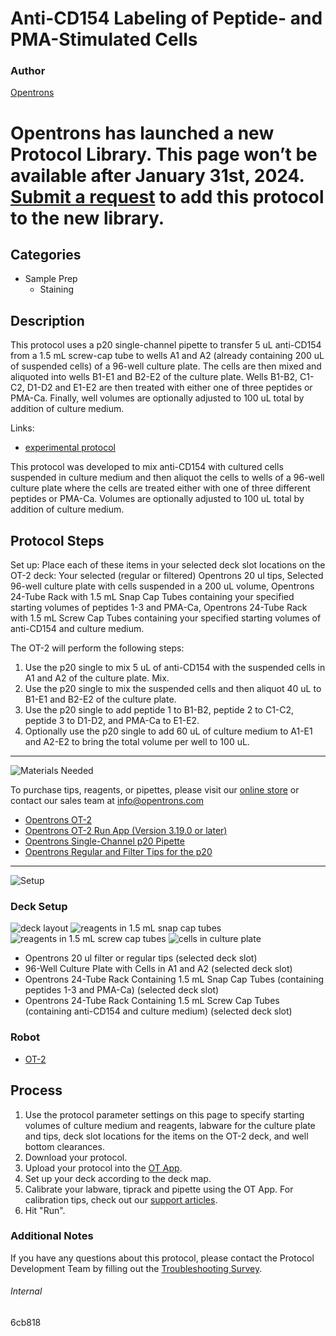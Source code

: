 # Anti-CD154 Labeling of Peptide- and PMA-Stimulated Cells

### Author
[Opentrons](https://opentrons.com/)


# Opentrons has launched a new Protocol Library. This page won’t be available after January 31st, 2024. [Submit a request](https://docs.google.com/forms/d/e/1FAIpQLSdYYp9QCKow4nn0KlCVsMS3HX0eJ0N9O7-erajKvcpT0lWbSg/viewform) to add this protocol to the new library.

## Categories
* Sample Prep
     * Staining

## Description

This protocol uses a p20 single-channel pipette to transfer 5 uL anti-CD154 from a 1.5 mL screw-cap tube to wells A1 and A2 (already containing 200 uL of suspended cells) of a 96-well culture plate. The cells are then mixed and aliquoted into wells B1-E1 and B2-E2 of the culture plate. Wells B1-B2, C1-C2, D1-D2 and E1-E2 are then treated with either one of three peptides or PMA-Ca. Finally, well volumes are optionally adjusted to 100 uL total by addition of culture medium.

Links:
* [experimental protocol](https://opentrons-protocol-library-website.s3.amazonaws.com/custom-README-images/6cb818/Protocol_ForCustom_Opentrons_9-21-21.docx)


This protocol was developed to mix anti-CD154 with cultured cells suspended in culture medium and then aliquot the cells to wells of a 96-well culture plate where the cells are treated either with one of three different peptides or PMA-Ca. Volumes are optionally adjusted to 100 uL total by addition of culture medium.

## Protocol Steps

Set up: Place each of these items in your selected deck slot locations on the OT-2 deck: Your selected (regular or filtered) Opentrons 20 ul tips, Selected 96-well culture plate with cells suspended in a 200 uL volume, Opentrons 24-Tube Rack with 1.5 mL Snap Cap Tubes containing your specified starting volumes of peptides 1-3 and PMA-Ca, Opentrons 24-Tube Rack with 1.5 mL Screw Cap Tubes containing your specified starting volumes of anti-CD154 and culture medium.

The OT-2 will perform the following steps:
1. Use the p20 single to mix 5 uL of anti-CD154 with the suspended cells in A1 and A2 of the culture plate. Mix.
2. Use the p20 single to mix the suspended cells and then aliquot 40 uL to B1-E1 and B2-E2 of the culture plate.
3. Use the p20 single to add peptide 1 to B1-B2, peptide 2 to C1-C2, peptide 3 to D1-D2, and PMA-Ca to E1-E2.
4. Optionally use the p20 single to add 60 uL of culture medium to A1-E1 and A2-E2 to bring the total volume per well to 100 uL.

---
![Materials Needed](https://s3.amazonaws.com/opentrons-protocol-library-website/custom-README-images/001-General+Headings/materials.png)

To purchase tips, reagents, or pipettes, please visit our [online store](https://shop.opentrons.com/) or contact our sales team at [info@opentrons.com](mailto:info@opentrons.com)

* [Opentrons OT-2](https://shop.opentrons.com/collections/ot-2-robot/products/ot-2)
* [Opentrons OT-2 Run App (Version 3.19.0 or later)](https://opentrons.com/ot-app/)
* [Opentrons Single-Channel p20 Pipette](https://shop.opentrons.com/collections/ot-2-pipettes/products/single-channel-electronic-pipette)
* [Opentrons Regular and Filter Tips for the p20](https://shop.opentrons.com/collections/opentrons-tips)

---
![Setup](https://s3.amazonaws.com/opentrons-protocol-library-website/custom-README-images/001-General+Headings/Setup.png)

### Deck Setup
![deck layout](https://opentrons-protocol-library-website.s3.amazonaws.com/custom-README-images/6cb818/layout_6cb818.png)
![reagents in 1.5 mL snap cap tubes](https://opentrons-protocol-library-website.s3.amazonaws.com/custom-README-images/6cb818/Reagents+in+1.5+ML+Snap+Cap+Tubes.png)
![reagents in 1.5 mL screw cap tubes](https://opentrons-protocol-library-website.s3.amazonaws.com/custom-README-images/6cb818/Reagents+in+1.5+ML+Screw+Cap+Tubes.png)
![cells in culture plate](https://opentrons-protocol-library-website.s3.amazonaws.com/custom-README-images/6cb818/Cells+in+Culture+Plate.png)

* Opentrons 20 ul filter or regular tips (selected deck slot)
* 96-Well Culture Plate with Cells in A1 and A2 (selected deck slot)
* Opentrons 24-Tube Rack Containing 1.5 mL Snap Cap Tubes (containing peptides 1-3 and PMA-Ca) (selected deck slot)
* Opentrons 24-Tube Rack Containing 1.5 mL Screw Cap Tubes (containing anti-CD154 and culture medium) (selected deck slot)

### Robot
* [OT-2](https://opentrons.com/ot-2)

## Process
1. Use the protocol parameter settings on this page to specify starting volumes of culture medium and reagents, labware for the culture plate and tips, deck slot locations for the items on the OT-2 deck, and well bottom clearances.
2. Download your protocol.
3. Upload your protocol into the [OT App](https://opentrons.com/ot-app).
4. Set up your deck according to the deck map.
5. Calibrate your labware, tiprack and pipette using the OT App. For calibration tips, check out our [support articles](https://support.opentrons.com/en/collections/1559720-guide-for-getting-started-with-the-ot-2).
6. Hit "Run".

### Additional Notes
If you have any questions about this protocol, please contact the Protocol Development Team by filling out the [Troubleshooting Survey](https://protocol-troubleshooting.paperform.co/).

###### Internal
6cb818
